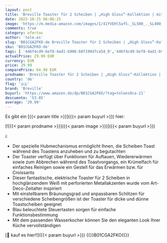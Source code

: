 ```yaml
---
layout: post
title: 'Breville Toaster für 2 Scheiben | „High Gloss“-Kollektion | mit einstellbarem Toasten/Anheben-Mechanismus | Weiß [VTT676]'
date: 2023-10-25 06:06:25
image: 'https://m.media-amazon.com/images/I/41YVEHl5afS._SL500_._SL400_.jpg'
comments: true
category: ofertas
author: 'tole.es'
slug: 'B01CGA2FKO-de Breville Toaster für 2 Scheiben | „High Gloss“-Kollektion...'
sku: 'B01CGA2FKO-de'
tags: [ '446f4cd9-bef8-4ad1-b906-b8f199d7ca54_0','446f4cd9-bef8-4ad1-b906-b8f199d7ca54_1501','446f4cd9-bef8-4ad1-b906-b8f199d7ca54_4101','446f4cd9-bef8-4ad1-b906-b8f199d7ca54_901','Alles für die Studentenbude aus Küche, Haushalt & Wohnen','Arborist Merchandising Root','Custom Stores','Elektrische Küchengeräte','Frühstück: Toaster','Kleine & große Küchenhelfer','Küche & Haushalt: Produkte mit Umwelt-Label','Küche, Haushalt & Wohnen','Self Service','Special Features Stores','Toaster','breville','ecd6b764-60e6-4ae4-8c3f-827e5598fb2e_0','ecd6b764-60e6-4ae4-8c3f-827e5598fb2e_1101','🇩🇪', ]
actualPrice: 29.99 EUR
currency: EUR
price: 29.99
comparePrice: 64.99 EUR
prodname: 'Breville Toaster für 2 Scheiben | „High Gloss“-Kollektion | mit einstellbarem Toasten/Anheben-Mechanismus | Weiß [VTT676]'
country: 'de'
flag: '🇩🇪'
brand: 'Breville'
buyurl: 'https://www.amazon.de/dp/B01CGA2FKO/?tag=tolees0ca-21'
descuento: '53.85'
average: '29.99'
---
```


Es gibt ein [{{< param title >}}]({{< param buyurl >}}) hier:

[![{{< param prodname >}}]({{< param image >}})]({{< param buyurl >}})

ℹ️:

- Der spezielle Hubmechanismus ermöglicht Ihnen, die Scheiben Toast während des Toastens anzuheben und zu begutachten
- Der Toaster verfügt über Funktionen für Auftauen, Wiedererwärmen sowie zum Abbrechen während des Toastvorgangs, ein Krümelfach für einfaches Reinigen sowie ein Gestell für das Erwärmen bzw. für Croissants
- Dieser fantastische, elektrische Toaster für 2 Scheiben in hochglänzendem Weiß mit perforierten Metallakzenten wurde vom Art-Deco-Zeitalter inspiriert
- Mit einstellbarem Bräunungsgrad und anpassbaren Schlitzen für verschiedene Scheibengrößen ist der Toaster für dicke und dünne Toastscheiben geeignet
- Blau beleuchtete Steuertasten sorgen für einfache Funktionsbestimmung
- Mit dem passenden Wasserkocher können Sie den eleganten Look Ihrer Küche vervollständigen

[🛒 kauf es hier!!]({{< param buyurl >}})
{{<world>}}B01CGA2FKO{{</world>}}
